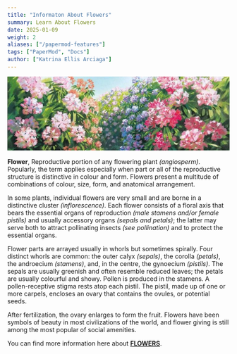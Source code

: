 ```yaml
---
title: "Informaton About Flowers"
summary: Learn About Flowers
date: 2025-01-09
weight: 2
aliases: ["/papermod-features"]
tags: ["PaperMod", "Docs"]
author: ["Katrina Ellis Arciaga"]
---
```


![regular](images/f1.jpg) 

**Flower**, Reproductive portion of any flowering plant *(angiosperm)*. Popularly, the term applies especially when part or all of the reproductive structure is distinctive in colour and form. Flowers present a multitude of combinations of colour, size, form, and anatomical arrangement. 

In some plants, individual flowers are very small and are borne in a distinctive cluster *(inflorescence)*. Each flower consists of a floral axis that bears the essential organs of reproduction *(male stamens and/or female pistils)* and usually accessory organs *(sepals and petals)*; the latter may serve both to attract pollinating insects *(see pollination)* and to protect the essential organs. 

Flower parts are arrayed usually in whorls but sometimes spirally. Four distinct whorls are common: the outer calyx *(sepals)*, the corolla *(petals)*, the androecium *(stamens)*, and, in the centre, the gynoecium *(pistils)*. The sepals are usually greenish and often resemble reduced leaves; the petals are usually colourful and showy. Pollen is produced in the stamens. A pollen-receptive stigma rests atop each pistil. The pistil, made up of one or more carpels, encloses an ovary that contains the ovules, or potential seeds.

After fertilization, the ovary enlarges to form the fruit. Flowers have been symbols of beauty in most civilizations of the world, and flower giving is still among the most popular of social amenities.

You can find more information here about [**FLOWERS**](https://en.wikipedia.org/wiki/Flower#:~:text=Flowers%20consist%20of%20a%20combination,in%20flowering%20plants%20produce%20gametes.).
